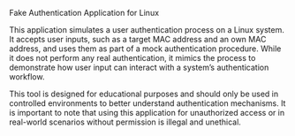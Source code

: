 Fake Authentication Application for Linux

This application simulates a user authentication process on a Linux system. It accepts user inputs, such as a target MAC address and an own MAC address, and uses them as part of a mock authentication procedure. While it does not perform any real authentication, it mimics the process to demonstrate how user input can interact with a system’s authentication workflow.

This tool is designed for educational purposes and should only be used in controlled environments to better understand authentication mechanisms. It is important to note that using this application for unauthorized access or in real-world scenarios without permission is illegal and unethical.
